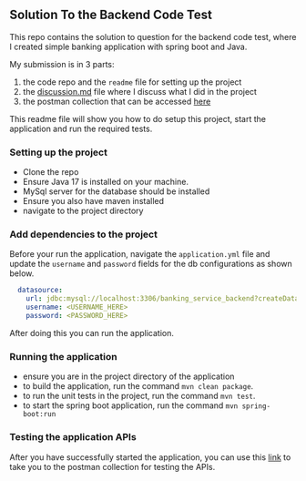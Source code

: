 ## Solution To the Backend Code Test

This repo contains the solution to question for the backend code test, where I created simple banking application with spring boot
and Java.

My submission is in 3 parts:
1. the code repo and the `readme` file for setting up the project
2. the [discussion.md](https://github.com/Oluwatodimu/banking-service/blob/main/discussion.md) file where I discuss what I did in the project
3. the postman collection that can be accessed [here](https://www.postman.com/lively-firefly-891824/workspace/my-public-workspace/request/18629385-07dbd1e2-92e5-4493-9b0f-e073a06ce8a7)

This readme file will show you how to do setup this project, start the application and run the required tests.

### Setting up the project

- Clone the repo
- Ensure Java 17 is installed on your machine.
- MySql server for the database should be installed
- Ensure you also have maven installed
- navigate to the project directory

### Add dependencies to the project
Before your run the application, navigate the `application.yml` file and update the
`username` and `password` fields for the db configurations as shown below.

```yaml
  datasource:
    url: jdbc:mysql://localhost:3306/banking_service_backend?createDatabaseIfNotExist=true
    username: <USERNAME_HERE>
    password: <PASSWORD_HERE>
```
After doing this you can run the application.

### Running the application
- ensure you are in the project directory of the application
- to build the application, run the command `mvn clean package`.
- to run the unit tests in the project, run the command `mvn test`.
- to start the spring boot application, run the command `mvn spring-boot:run`


### Testing the application APIs
After you have successfully started the application, you can use this [link](https://www.postman.com/lively-firefly-891824/workspace/my-public-workspace/request/18629385-07dbd1e2-92e5-4493-9b0f-e073a06ce8a7) to
take you to the postman collection for testing the APIs.